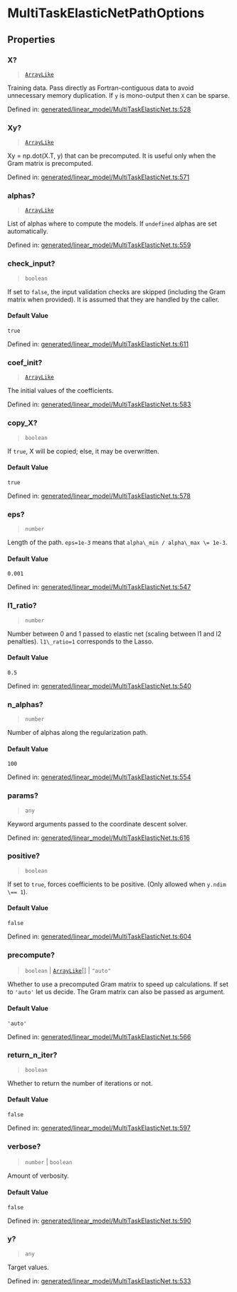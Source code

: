 # MultiTaskElasticNetPathOptions

## Properties

### X?

> [`ArrayLike`](../types/ArrayLike.md)

Training data. Pass directly as Fortran-contiguous data to avoid unnecessary memory duplication. If `y` is mono-output then `X` can be sparse.

Defined in:  [generated/linear\_model/MultiTaskElasticNet.ts:528](https://github.com/transitive-bullshit/scikit-learn-ts/blob/92ab806/packages/sklearn/src/generated/linear_model/MultiTaskElasticNet.ts#L528)

### Xy?

> [`ArrayLike`](../types/ArrayLike.md)

Xy = np.dot(X.T, y) that can be precomputed. It is useful only when the Gram matrix is precomputed.

Defined in:  [generated/linear\_model/MultiTaskElasticNet.ts:571](https://github.com/transitive-bullshit/scikit-learn-ts/blob/92ab806/packages/sklearn/src/generated/linear_model/MultiTaskElasticNet.ts#L571)

### alphas?

> [`ArrayLike`](../types/ArrayLike.md)

List of alphas where to compute the models. If `undefined` alphas are set automatically.

Defined in:  [generated/linear\_model/MultiTaskElasticNet.ts:559](https://github.com/transitive-bullshit/scikit-learn-ts/blob/92ab806/packages/sklearn/src/generated/linear_model/MultiTaskElasticNet.ts#L559)

### check\_input?

> `boolean`

If set to `false`, the input validation checks are skipped (including the Gram matrix when provided). It is assumed that they are handled by the caller.

#### Default Value

`true`

Defined in:  [generated/linear\_model/MultiTaskElasticNet.ts:611](https://github.com/transitive-bullshit/scikit-learn-ts/blob/92ab806/packages/sklearn/src/generated/linear_model/MultiTaskElasticNet.ts#L611)

### coef\_init?

> [`ArrayLike`](../types/ArrayLike.md)

The initial values of the coefficients.

Defined in:  [generated/linear\_model/MultiTaskElasticNet.ts:583](https://github.com/transitive-bullshit/scikit-learn-ts/blob/92ab806/packages/sklearn/src/generated/linear_model/MultiTaskElasticNet.ts#L583)

### copy\_X?

> `boolean`

If `true`, X will be copied; else, it may be overwritten.

#### Default Value

`true`

Defined in:  [generated/linear\_model/MultiTaskElasticNet.ts:578](https://github.com/transitive-bullshit/scikit-learn-ts/blob/92ab806/packages/sklearn/src/generated/linear_model/MultiTaskElasticNet.ts#L578)

### eps?

> `number`

Length of the path. `eps=1e-3` means that `alpha\_min / alpha\_max \= 1e-3`.

#### Default Value

`0.001`

Defined in:  [generated/linear\_model/MultiTaskElasticNet.ts:547](https://github.com/transitive-bullshit/scikit-learn-ts/blob/92ab806/packages/sklearn/src/generated/linear_model/MultiTaskElasticNet.ts#L547)

### l1\_ratio?

> `number`

Number between 0 and 1 passed to elastic net (scaling between l1 and l2 penalties). `l1\_ratio=1` corresponds to the Lasso.

#### Default Value

`0.5`

Defined in:  [generated/linear\_model/MultiTaskElasticNet.ts:540](https://github.com/transitive-bullshit/scikit-learn-ts/blob/92ab806/packages/sklearn/src/generated/linear_model/MultiTaskElasticNet.ts#L540)

### n\_alphas?

> `number`

Number of alphas along the regularization path.

#### Default Value

`100`

Defined in:  [generated/linear\_model/MultiTaskElasticNet.ts:554](https://github.com/transitive-bullshit/scikit-learn-ts/blob/92ab806/packages/sklearn/src/generated/linear_model/MultiTaskElasticNet.ts#L554)

### params?

> `any`

Keyword arguments passed to the coordinate descent solver.

Defined in:  [generated/linear\_model/MultiTaskElasticNet.ts:616](https://github.com/transitive-bullshit/scikit-learn-ts/blob/92ab806/packages/sklearn/src/generated/linear_model/MultiTaskElasticNet.ts#L616)

### positive?

> `boolean`

If set to `true`, forces coefficients to be positive. (Only allowed when `y.ndim \== 1`).

#### Default Value

`false`

Defined in:  [generated/linear\_model/MultiTaskElasticNet.ts:604](https://github.com/transitive-bullshit/scikit-learn-ts/blob/92ab806/packages/sklearn/src/generated/linear_model/MultiTaskElasticNet.ts#L604)

### precompute?

> `boolean` \| [`ArrayLike`](../types/ArrayLike.md)[] \| `"auto"`

Whether to use a precomputed Gram matrix to speed up calculations. If set to `'auto'` let us decide. The Gram matrix can also be passed as argument.

#### Default Value

`'auto'`

Defined in:  [generated/linear\_model/MultiTaskElasticNet.ts:566](https://github.com/transitive-bullshit/scikit-learn-ts/blob/92ab806/packages/sklearn/src/generated/linear_model/MultiTaskElasticNet.ts#L566)

### return\_n\_iter?

> `boolean`

Whether to return the number of iterations or not.

#### Default Value

`false`

Defined in:  [generated/linear\_model/MultiTaskElasticNet.ts:597](https://github.com/transitive-bullshit/scikit-learn-ts/blob/92ab806/packages/sklearn/src/generated/linear_model/MultiTaskElasticNet.ts#L597)

### verbose?

> `number` \| `boolean`

Amount of verbosity.

#### Default Value

`false`

Defined in:  [generated/linear\_model/MultiTaskElasticNet.ts:590](https://github.com/transitive-bullshit/scikit-learn-ts/blob/92ab806/packages/sklearn/src/generated/linear_model/MultiTaskElasticNet.ts#L590)

### y?

> `any`

Target values.

Defined in:  [generated/linear\_model/MultiTaskElasticNet.ts:533](https://github.com/transitive-bullshit/scikit-learn-ts/blob/92ab806/packages/sklearn/src/generated/linear_model/MultiTaskElasticNet.ts#L533)
